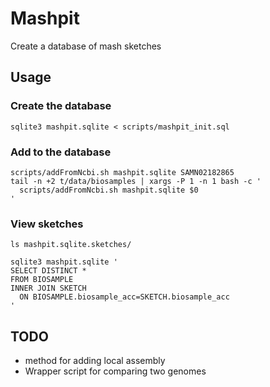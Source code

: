 # Mashpit

Create a database of mash sketches

## Usage

### Create the database

    sqlite3 mashpit.sqlite < scripts/mashpit_init.sql

### Add to the database

    scripts/addFromNcbi.sh mashpit.sqlite SAMN02182865
    tail -n +2 t/data/biosamples | xargs -P 1 -n 1 bash -c '
      scripts/addFromNcbi.sh mashpit.sqlite $0
    '

### View sketches

    ls mashpit.sqlite.sketches/

    sqlite3 mashpit.sqlite '
    SELECT DISTINCT * 
    FROM BIOSAMPLE 
    INNER JOIN SKETCH 
      ON BIOSAMPLE.biosample_acc=SKETCH.biosample_acc
    '

## TODO

* method for adding local assembly
* Wrapper script for comparing two genomes

